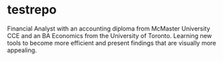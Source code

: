 # testrepo
Financial Analyst with an accounting diploma from McMaster University CCE and an BA Economics from the University of Toronto.
Learning new tools to become more efficient and present findings that are visually more appealing.

